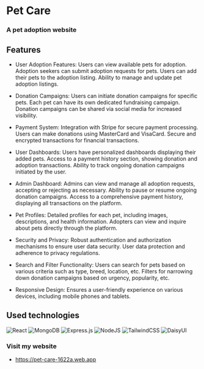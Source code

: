 # Pet Care
### A pet adoption website

## Features
- User Adoption Features:
Users can view available pets for adoption.
Adoption seekers can submit adoption requests for pets.
Users can add their pets to the adoption listing.
Ability to manage and update pet adoption listings.

- Donation Campaigns:
Users can initiate donation campaigns for specific pets.
Each pet can have its own dedicated fundraising campaign.
Donation campaigns can be shared via social media for increased visibility.

- Payment System:
Integration with Stripe for secure payment processing.
Users can make donations using MasterCard and VisaCard.
Secure and encrypted transactions for financial transactions.

- User Dashboards:
Users have personalized dashboards displaying their added pets.
Access to a payment history section, showing donation and adoption transactions.
Ability to track ongoing donation campaigns initiated by the user.

- Admin Dashboard:
Admins can view and manage all adoption requests, accepting or rejecting as necessary.
Ability to pause or resume ongoing donation campaigns.
Access to a comprehensive payment history, displaying all transactions on the platform.

- Pet Profiles:
Detailed profiles for each pet, including images, descriptions, and health information. Adopters can view and inquire about pets directly through the platform.

- Security and Privacy:
Robust authentication and authorization mechanisms to ensure user data security.
User data protection and adherence to privacy regulations.

- Search and Filter Functionality:
Users can search for pets based on various criteria such as type, breed, location, etc.
Filters for narrowing down donation campaigns based on urgency, popularity, etc.

- Responsive Design:
Ensures a user-friendly experience on various devices, including mobile phones and tablets.

## Used technologies
![React](https://img.shields.io/badge/react-%2320232a.svg?style=for-the-badge&logo=react&logoColor=%2361DAFB)
![MongoDB](https://img.shields.io/badge/MongoDB-%234ea94b.svg?style=for-the-badge&logo=mongodb&logoColor=white)
![Express.js](https://img.shields.io/badge/express.js-%23404d59.svg?style=for-the-badge&logo=express&logoColor=%2361DAFB)
![NodeJS](https://img.shields.io/badge/node.js-6DA55F?style=for-the-badge&logo=node.js&logoColor=white)
![TailwindCSS](https://img.shields.io/badge/tailwindcss-%2338B2AC.svg?style=for-the-badge&logo=tailwind-css&logoColor=white)
![DaisyUI](https://img.shields.io/badge/daisyui-5A0EF8?style=for-the-badge&logo=daisyui&logoColor=white)

### Visit my website
- https://pet-care-1622a.web.app
